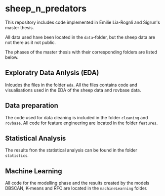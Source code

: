 # sheep_n_predators

This repository includes code implemented in Emilie Lia-Rognli and Sigrun's master thesis.

All data used have been located in the `data`-folder, but the sheep data are not there as it not public. 

The phases of the master thesis with their corresponding folders are listed below.

## Exploratry Data Anlysis (EDA)
Inlcudes the files in the folder `eda`.
All the files contains code and visualisations used in the EDA of the sheep data and rovbase data.

## Data preparation

The code used for data cleaning is included in the folder `cleaning` and `rovbase`.
All code for feature engineering are located in the folder `features`.

## Statistical Analysis

The results fron the statistical analysis can be found in the folder `statistics`.

## Machine Learning

All code for the modelling phase and the results created by the models DBSCAN, K-means and RFC are located in the `machineLearning` folder.

